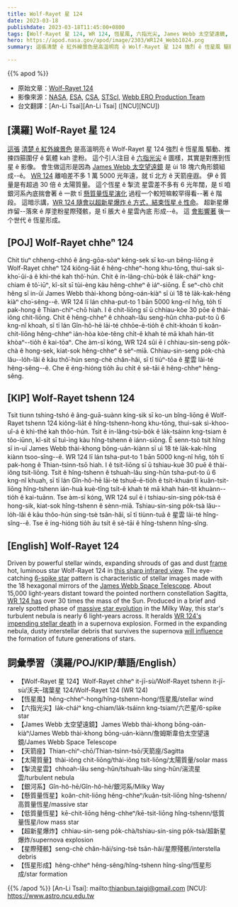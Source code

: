 ```yaml
---
title: Wolf-Rayet 星 124
date: 2023-03-18
publishdate: 2023-03-18T11:45:00+0800
tags: [Wolf-Rayet 星 124, WR 124, 恆星風, 六指光尖, James Webb 太空望遠鏡, 天箭座, 太陽質量, 掣流星雲, 銀河系, 懸質量恆星, 低質量恆星, 超新星爆炸, 星際殘骸, 恆星形成]
hero: https://apod.nasa.gov/apod/image/2303/WR124_Webb1024.png
summary: 這張清楚 ê 紅外線景色是高溫明亮 ê Wolf-Rayet 星 124 強烈 ê 恆星風 驅動、推捒四箍圍仔 ê 氣體 kah 塗粉。

---
```


{{% apod %}}

- 原始文章：[Wolf-Rayet 124](https://apod.nasa.gov/apod/ap230318.html)
- 影像來源：[NASA](https://www.nasa.gov), [ESA](https://www.esa.int/), [CSA](https://www.asc-csa.gc.ca/eng/), [STScI](https://www.stsci.edu/), [Webb ERO Production Team](https://ui.adsabs.harvard.edu/abs/2022ApJ...936L..14P/abstract)
- 台文翻譯：[An-Li Tsai][An-Li Tsai] ([NCU][NCU])

## [漢羅] Wolf-Rayet 星 124
[這張][frame] [清楚 ê 紅外線景色][this sharp infrared view] 是高溫明亮 ê Wolf-Rayet 星 124 強烈 ê 恆星風 驅動、推捒四箍圍仔 ê 氣體 kah 塗粉。
這个引人注目 ê [六指光尖][6-spike star] ê 圖樣，其實是對應到恆星 ê 影像。
會生做這形是因為 [James Webb 太空望遠鏡][James Webb Space Telescope] 是 ùi 18 塊六角形鏡組成--ê。
[WR 124][WR 124 has] 離咱差不多 1 萬 5000 光年遠，就 tī 北方 ê 天箭座遐。
伊 ê 質量是有超過 30 倍 ê 太陽質量。
這个恆星 ê 掣流 星雲差不多有 6 光年闊，是 tī 咱銀河系內底揣會著 ê 一款 tī [懸質量恆星演化][massive star evolution] 過程一个較短嘛較罕得看--著 ê 階段。
這暗示講，[WR 124 隨會以超新星爆炸 ê 方式，結束恆星 ê 性命][WR 124's impending stellar death]。
超新星爆炸留--落來 ê 厚塗粉星際殘骸，是 tī 脹大 ê 星雲內底 形成--ê。
這 [會影響著][will influence] 後一个世代 ê 恆星形成。


## [POJ] Wolf-Rayet chheⁿ 124
Chit tiuⁿ chheng-chhó ê âng-gōa-sòaⁿ kéng-sek sī ko-un bêng-liōng ê Wolf-Rayet chheⁿ 124 kiông-lia̍t ê hêng-chheⁿ-hong khu-tōng, thui-sak sì-kho͘-ûi-á ê khì-thé kah thô͘-hún.
Chit ê ín-lâng-chù-bo̍k ê la̍k-cháiⁿ kng-chiam ê tô͘-iūⁿ, kî-si̍t sī tùi-èng kàu hêng-chheⁿ ê iáⁿ-siōng.
Ē seⁿ-chò chit hêng sī in-ūi James Webb thài-khong bōng-oán-kiàⁿ sī ùi 18 tè la̍k-kak-hêng kiàⁿ cho͘-sêng--ê.
WR 124 lī lán chha-put-to 1 bān 5000 kng-nî hn̄g, to̍h tī pak-hong ê Thian-chìⁿ-chō hiah.
I ê chit-liōng sī ū chhiau-kòe 30 pōe ê thài-iông chit-liōng.
Chit ê hêng-chheⁿ ê chhoah-lâu seng-hûn chha-put-to ū 6 kng-nî khoah, sī tī lán Gîn-hô-hē lāi-té chhōe-ē-tio̍h ê chi̍t-khoán tī koân-chit-liōng hêng-chheⁿ ián-hòa kòe-têng chi̍t-ê khah té mā khah hán-tit khòaⁿ--tio̍h ê kai-tōaⁿ.
Che àm-sī kóng, WR 124 sûi ē í chhiau-sin-seng po̍k-chà ê hong-sek, kiat-sok hêng-chheⁿ ê sèⁿ-miā.
Chhiau-sin-seng po̍k-chà lâu--lo̍h-lâi ê kāu thô͘-hún seng-chè chân-hâi, sī tī tiùⁿ-tōa ê 星雲 lāi-té hêng-sêng--ê.
Che ē éng-hióng tio̍h āu chi̍t ê sè-tāi ê hêng-chheⁿ hêng-sêng.


## [KIP] Wolf-Rayet tshenn 124
Tsit tiunn tshing-tshó ê âng-guā-suànn kíng-sik sī ko-un bîng-liōng ê Wolf-Rayet tshenn 124 kiông-lia̍t ê hîng-tshenn-hong khu-tōng, thui-sak sì-khoo-uî-á ê khì-thé kah thôo-hún.
Tsit ê ín-lâng-tsù-bo̍k ê la̍k-tsáinn kng-tsiam ê tôo-iūnn, kî-si̍t sī tuì-ìng kàu hîng-tshenn ê iánn-siōng.
Ē senn-tsò tsit hîng sī in-uī James Webb thài-khong bōng-uán-kiànn sī uì 18 tè la̍k-kak-hîng kiànn tsoo-sîng--ê.
WR 124 lī lán tsha-put-to 1 bān 5000 kng-nî hn̄g, to̍h tī pak-hong ê Thian-tsìnn-tsō hiah.
I ê tsit-liōng sī ū tshiau-kuè 30 puē ê thài-iông tsit-liōng.
Tsit ê hîng-tshenn ê tshuah-lâu sing-hûn tsha-put-to ū 6 kng-nî khuah, sī tī lán Gîn-hô-hē lāi-té tshuē-ē-tio̍h ê tsi̍t-khuán tī kuân-tsit-liōng hîng-tshenn ián-huà kuè-tîng tsi̍t-ê khah té mā khah hán-tit khuànn--tio̍h ê kai-tuānn.
Tse àm-sī kóng, WR 124 suî ē í tshiau-sin-sing po̍k-tsà ê hong-sik, kiat-sok hîng-tshenn ê sènn-miā.
Tshiau-sin-sing po̍k-tsà lâu--lo̍h-lâi ê kāu thôo-hún sing-tsè tsân-hâi, sī tī tiùnn-tuā ê 星雲 lāi-té hîng-sîng--ê.
Tse ē íng-hióng tio̍h āu tsi̍t ê sè-tāi ê hîng-tshenn hîng-sîng.



## [English] Wolf-Rayet 124
Driven by powerful stellar winds, expanding shrouds of gas and dust [frame][frame] hot, luminous star Wolf-Rayet 124 in [this sharp infrared view][this sharp infrared view].
The eye-catching [6-spike star][6-spike star] pattern is characteristic of stellar images made with the 18 hexagonal mirrors of the [James Webb Space Telescope][James Webb Space Telescope].
About 15,000 light-years distant toward the pointed northern constellation Sagitta, [WR 124 has][WR 124 has] over 30 times the mass of the Sun.
Produced in a brief and rarely spotted phase of [massive star evolution][massive star evolution] in the Milky Way, this star's turbulent nebula is nearly 6 light-years across.
It heralds [WR 124's impending stellar death][WR 124's impending stellar death] in a supernova explosion.
Formed in the expanding nebula, dusty interstellar debris that survives the supernova [will influence][will influence] the formation of future generations of stars.


## 詞彙學習（漢羅/POJ/KIP/華語/English）
- 【Wolf-Rayet 星 124】Wolf-Rayet chheⁿ it-jī-sù/Wolf-Rayet tshenn it-jī-sù/沃夫–瑞葉星 124/Wolf-Rayet 124 (WR 124)
- 【恆星風】hêng-chheⁿ-hong/hîng-tshenn-hong/恆星風/stellar wind
- 【六指光尖】la̍k-cháiⁿ kng-chiam/la̍k-tsáinn kng-tsiam/六芒星/6-spike star
- 【James Webb 太空望遠鏡】James Webb thài-khong bōng-oán-kiàⁿ/James Webb thài-khong bōng-uán-kiànn/詹姆斯韋伯太空望遠鏡/James Webb Space Telescope
- 【天箭座】Thian-chìⁿ-chō/Thian-tsìnn-tsō/天箭座/Sagitta
- 【太陽質量】thài-iông chit-liōng/thài-iông tsit-liōng/太陽質量/solar mass
- 【掣流星雲】chhoah-lâu seng-hûn/tshuah-lâu sing-hûn/湍流星雲/turbulent nebula
- 【銀河系】Gîn-hô-hē/Gîn-hô-hē/銀河系/Milky Way
- 【懸質量恆星】koân-chit-liōng hêng-chheⁿ/kuân-tsit-liōng hîng-tshenn/高質量恆星/massive star
- 【低質量恆星】kē-chit-liōng hêng-chheⁿ/kē-tsit-liōng hîng-tshenn/低質量恆星/low mass star
- 【超新星爆炸】chhiau-sin-seng po̍k-chà/tshiau-sin-sing po̍k-tsà/超新星爆炸/supernova explosion
- 【星際殘骸】seng-chè chân-hâi/sing-tsè tsân-hâi/星際殘骸/interstella debris
- 【恆星形成】hêng-chheⁿ hêng-sêng/hîng-tshenn hîng-sîng/恆星形成/star formation


{{% /apod %}}
[An-Li Tsai]: mailto:thianbun.taigi@gmail.com
[NCU]: https://www.astro.ncu.edu.tw

[copyright]: https://apod.nasa.gov/apod/fap/lib/about_apod.html#srapply
[License]: https://creativecommons.org/licenses/by/2.0/

[frame]:https://ui.adsabs.harvard.edu/abs/2022MNRAS.513.3317Z/abstract
[this sharp infrared view]:https://webbtelescope.org/contents/media/images/2023/111/01GTY9YMA18RV3VMPKS7GQ5P05
[6-spike star]:https://apod.nasa.gov/apod/ap220319.html
[James Webb Space Telescope]:https://webbtelescope.org/home
[WR 124 has]:https://apod.nasa.gov/apod/ap200308.html
[massive star evolution]:https://en.wikipedia.org/wiki/Stellar_evolution#Massive_stars
[WR 124's impending stellar death]:https://webbtelescope.org/contents/news-releases/2023/news-2023-111
[will influence]:https://apod.nasa.gov/apod/ap120621.html


